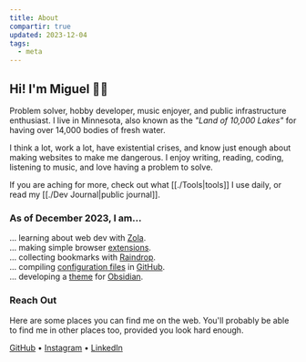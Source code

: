 ```yaml
---
title: About
compartir: true
updated: 2023-12-04
tags:
  - meta
---
```


## Hi! I'm Miguel 👋🏼

Problem solver, hobby developer, music enjoyer, and public infrastructure enthusiast. I live in Minnesota, also known as the _"Land of 10,000 Lakes"_ for having over 14,000 bodies of fresh water.

I think a lot, work a lot, have existential crises, and know just enough about making websites to make me dangerous. I enjoy writing, reading, coding, listening to music, and love having a problem to solve.

If you are aching for more, check out what [[./Tools|tools]] I use daily, or read my [[./Dev Journal|public journal]].

### As of December 2023, I am…

… learning about web dev with [Zola](https://www.getzola.org).  
… making simple browser [extensions](https://addons.mozilla.org/en-US/firefox/user/17772574/).  
… collecting bookmarks with [Raindrop](https://raindrop.io/SemanticData).  
… compiling [configuration files](https://github.com/semanticdata/dotfiles) in [GitHub](https://github.com/).  
… developing a [theme](https://github.com/semanticdata/obsidian-sample-theme) for [Obsidian](https://obsidian.md/).

### Reach Out

Here are some places you can find me on the web. You'll probably be able to find me in other places too, provided you look hard enough.

[GitHub](https://github.com/semanticdata/) • [Instagram](https://instagram.com/miguelapv) • [LinkedIn](https://www.linkedin.com/in/miguelpimentel29/)
